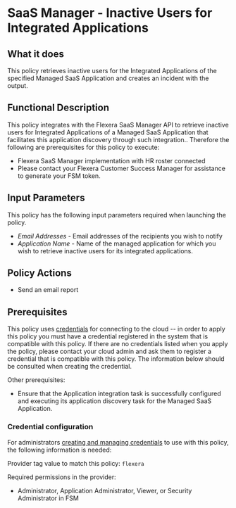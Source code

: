 # SaaS Manager - Inactive Users for Integrated Applications

## What it does

This policy retrieves inactive users for the Integrated Applications of the specified Managed SaaS Application and creates an incident with the output.

## Functional Description

This policy integrates with the Flexera SaaS Manager API to retrieve inactive users for Integrated Applications of a Managed SaaS Application that facilitates this application discovery through such integration.. Therefore the following are prerequisites for this policy to execute:

- Flexera SaaS Manager implementation with HR roster connected
- Please contact your Flexera Customer Success Manager for assistance to generate your FSM token.

## Input Parameters

This policy has the following input parameters required when launching the policy.

- *Email Addresses* - Email addresses of the recipients you wish to notify
- *Application Name* - Name of the managed application for which you wish to retrieve inactive users for its integrated applications.

## Policy Actions

- Send an email report

## Prerequisites

This policy uses [credentials](https://docs.flexera.com/flexera/EN/Automation/ManagingCredentialsExternal.htm) for connecting to the cloud -- in order to apply this policy you must have a credential registered in the system that is compatible with this policy. If there are no credentials listed when you apply the policy, please contact your cloud admin and ask them to register a credential that is compatible with this policy. The information below should be consulted when creating the credential.

Other prerequisites:

- Ensure that the Application integration task is successfully configured and executing its application discovery task for the Managed SaaS Application.

### Credential configuration

For administrators [creating and managing credentials](https://docs.flexera.com/flexera/EN/Automation/ManagingCredentialsExternal.htm) to use with this policy, the following information is needed:

Provider tag value to match this policy: `flexera`

Required permissions in the provider:

- Administrator, Application Administrator, Viewer, or Security Administrator in FSM
